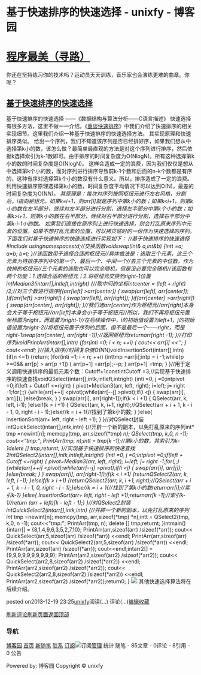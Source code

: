 
# 基于快速排序的快速选择 - unixfy - 博客园
# [程序最美（寻路）](https://www.cnblogs.com/unixfy/)
你还在坚持练习你的技术吗？运动员天天训练，音乐家也会演练更难的曲章。你呢？
## [基于快速排序的快速选择](https://www.cnblogs.com/unixfy/p/3483048.html)
基于快速排序的快速选择
——《数据结构与算法分析——C语言描述》
快速选择有很多方法，这里不做一一介绍。《[重谈快速排序](http://www.cnblogs.com/unixfy/p/3479573.html)》中我们介绍了快速排序的相关实现细节。这里我们介绍一种基于快速排序的快速选择方法。
其实现原理和快速排序类似。
给出一个序列，我们不知道该序列是否已经排好序，如果我们想从中选择第k小的数，该怎么做？最简单最直观的方法是对这个序列进行排序，然后依据k选择索引为k-1数即可。由于排序的时间复杂度为O(NlogN)。所有这种选择第k小的数的时间复杂度是O(NlogN)。
这样会造成一定的浪费，因为我们仅仅是想从中选择第k个小的数，而对序列进行排序导致前k-1个数和后面的n-k个数都是有序的，这种有序对选择第k个小的数没有什么意义。所以，排序造成了一定的浪费。
利用快速排序原理选择第k小的数，时间复杂度平均情况下可以达到O(N)，最差的时间复杂度为O(N*N)。
其原理是：每次对序列按照枢纽元进行左右风格，分割后，i指向枢纽元。如果k=i+1，则arr[i]就是序列中第k小的数；如果k<i+1，则第k小的数在左半部分，继续对左半部分进行分割，选择左半部分中第k个小的数；如果k>i+1，则第k小的数在右半部分，继续对右半部分进行分割，选择右半部分中第k-i-1小的数。
如果我们直接在原序列上进行快速选择，则会打乱原来序列中元素的位置。如果不想打乱元素的位置，可以拷贝临时的一份作为快速选择的序列。
下面我们对基于快速排序的快速选择进行实现如下：
//基于快速排序的快速选择\#include <iostream>usingnamespacestd;//交换函数voidswap(int& a,int&b)
{intt =a;
    a=b;
    b=t;
}//该函数用于选择合适的枢纽元//具体做法是：选取三个元素，这三个元素为待排序序列中的第一个、最后一个、中间一个//去三个元素的中位数，作为快排的枢纽元//三个元素的选取也可以完全随机，但是没必要完全随机//该函数有两个功能：1.选择合适的枢纽元；2.将枢纽元交换到right-1位置intMedian3(intarr[],intleft,intright)
{//取中间的坐标intcenter = (left + right) /2;//对三个数进行排序if(arr[left] >arr[center])
    {
        swap(arr[left], arr[center]);
    }if(arr[left] >arr[right])
    {
        swap(arr[left], arr[right]);
    }if(arr[center] >arr[right])
    {
        swap(arr[center], arr[right]);
    }//我们选arr[center]作为枢纽元//arr[right]本身会大于等于枢纽元//arr[left]本身会小于等于枢纽元//所以，我们不再将枢纽元置坐标置为right，而是置为right-1//在后续操作中，i的初始值设置为left+1，j的初始值设置为right-2//将枢纽元置于序列的后面，但不是最后一个——right，而是right-1swap(arr[center], arr[right -1]);//返回枢纽元returnarr[right -1];
}//打印序列voidPrintArr(intarr[],intn)
{for(inti =0; i < n; ++i)
    {
        cout<< arr[i] <<'';
    }
    cout<<endl;
}//插入排序//时间复杂度O(N*N)voidInsertionSort(intarr[],intn)
{if(n <=1)
    {return;
    }for(inti =1; i < n; ++i)
    {inttmp =arr[i];intp   = i -1;while(p >=0&& arr[p] > arr[p +1])
        {
            arr[p+1] =arr[p];--p;
        }
        arr[p+1] =tmp;
    }
}//用于定义调用快速排序的最低元素个数：Cutoff+1constintCutoff =3;//实现基于快速排序的快速查找voidQSelect(intarr[],intk,intleft,intright)
{inti =0, j =0;intpivot =0;if(left + Cutoff <=right)
    {
        pivot=Median3(arr, left, right);
        i=left;
        j= right -1;for(;;)
        {while(arr[++i] <pivot);while(arr[--j] >pivot);if(i <j)
            {
                swap(arr[i], arr[j]);
            }else{break;
            }
        }
        swap(arr[i], arr[right-1]);if(k < i +1)
        {
            QSelect(arr, k, left, i-1);
        }elseif(k > i +1)
        {
            QSelect(arr, k, i+1, right);//QSelect(arr + i + 1, k - i - 1, 0, right - i - 1);}else//k = i + 1{//找到了第k小的数;
        }
    }else{
        InsertionSort(arr+ left, right - left +1);
    }
}//对QSelect封装intQuickSelect(intarr[],intk,intn)
{//开辟一个新的副本，以免打乱原来的序列int* tmp =newint[n];
    memcpy(tmp, arr,sizeof(*tmp) *n);
    QSelect(tmp, k,0, n -1);
    cout<<"tmp:";
    PrintArr(tmp, n);intt = tmp[k -1];//第k小的数，其索引为k-1delete [] tmp;returnt;
}//实现基于快速排序的快速查找2intQSelect2(intarr[],intk,intleft,intright)
{inti =0, j =0;intpivot =0;if(left + Cutoff <=right)
    {
        pivot=Median3(arr, left, right);
        i=left;
        j= right -1;for(;;)
        {while(arr[++i] <pivot);while(arr[--j] >pivot);if(i <j)
            {
                swap(arr[i], arr[j]);
            }else{break;
            }
        }
        swap(arr[i], arr[right-1]);if(k < i +1)
        {returnQSelect2(arr, k, left, i -1);
        }elseif(k > i +1)
        {returnQSelect2(arr, k, i +1, right);//QSelect(arr + i + 1, k - i - 1, 0, right - i - 1);}else//k = i + 1{//找到了第k小的数returnarr[i];//索引k-1}
    }else{
        InsertionSort(arr+ left, right - left +1);returnarr[k -1];//索引k-1//return (arr + left)[k - left - 1];}
}//对QSelect2封装intQuickSelect2(intarr[],intk,intn)
{//开辟一个新的副本，以免打乱原来的序列int* tmp =newint[n];
    memcpy(tmp, arr,sizeof(*tmp) *n);intt = QSelect2(tmp, k,0, n -1);
    cout<<"tmp:";
    PrintArr(tmp, n);
    delete [] tmp;returnt;
}intmain()
{intarr[] = {8,1,4,9,6,3,5,2,7,10};
    PrintArr(arr,sizeof(arr) /sizeof(*arr));
    cout<< QuickSelect(arr,5,sizeof(arr) /sizeof(*arr)) <<endl;
    PrintArr(arr,sizeof(arr) /sizeof(*arr));
    cout<< QuickSelect2(arr,5,sizeof(arr) /sizeof(*arr)) <<endl;
    PrintArr(arr,sizeof(arr) /sizeof(*arr));
    cout<<endl;intarr2[] = {9,9,9,9,9,9,9,9,9,9};
    PrintArr(arr2,sizeof(arr2) /sizeof(*arr2));
    cout<< QuickSelect(arr2,8,sizeof(arr2) /sizeof(*arr2)) <<endl;
    PrintArr(arr2,sizeof(arr2) /sizeof(*arr2));
    cout<< QuickSelect2(arr2,8,sizeof(arr2) /sizeof(*arr2)) <<endl;
    PrintArr(arr2,sizeof(arr2) /sizeof(*arr2));return0;
}
![](https://images0.cnblogs.com/blog/463570/201312/19232411-eda74a77b5264bfeab8b1e7e2ad039c6.jpg)
其他快速选择算法将在后续介绍。




posted on2013-12-19 23:25[unixfy](https://www.cnblogs.com/unixfy/)阅读(...) 评论(...)[编辑](https://i.cnblogs.com/EditPosts.aspx?postid=3483048)[收藏](#)


[刷新评论](javascript:void(0);)[刷新页面](#)[返回顶部](#top)







### 导航
[博客园](https://www.cnblogs.com/)
[首页](https://www.cnblogs.com/unixfy/)
[新随笔](https://i.cnblogs.com/EditPosts.aspx?opt=1)
[联系](https://msg.cnblogs.com/send/unixfy)
[订阅](https://www.cnblogs.com/unixfy/rss)![订阅](//www.cnblogs.com/images/xml.gif)[管理](https://i.cnblogs.com/)
统计
随笔 - 85文章 - 0评论 - 8引用 - 0
公告

Powered by:
博客园
Copyright © unixfy
